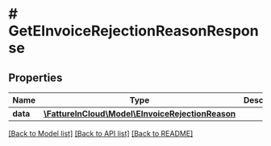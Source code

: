 # # GetEInvoiceRejectionReasonResponse

## Properties

Name | Type | Description | Notes
------------ | ------------- | ------------- | -------------
**data** | [**\FattureInCloud\Model\EInvoiceRejectionReason**](EInvoiceRejectionReason.md) |  | [optional]

[[Back to Model list]](../../README.md#models) [[Back to API list]](../../README.md#endpoints) [[Back to README]](../../README.md)
